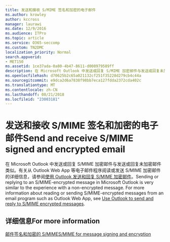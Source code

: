 ```yaml
---
title: 发送和接收 S/MIME 签名和加密的电子邮件
ms.author: krowley
author: kccross
manager: laurawi
ms.date: 12/9/2016
ms.audience: ITPro
ms.topic: article
ms.service: O365-seccomp
ms.custom: TN2DMC
localization_priority: Normal
search.appverid:
- MET150
ms.assetid: 1ce37ada-0a80-4b47-8611-d008979589ff
description: 在 Microsoft Outlook 中发送或回复 S/MIME 加密邮件与发送或回复未加密邮件类似。
ms.openlocfilehash: d70625b2c65a021132cf251f35228d279cb4c44a
ms.sourcegitcommit: e9dca2d6a7838f98bb7eca127fdda2372cda402c
ms.translationtype: MT
ms.contentlocale: zh-CN
ms.lasthandoff: 08/21/2018
ms.locfileid: "23003181"
---
```

# <a name="send-and-receive-smime-signed-and-encrypted-email"></a><span data-ttu-id="b1cfb-103">发送和接收 S/MIME 签名和加密的电子邮件</span><span class="sxs-lookup"><span data-stu-id="b1cfb-103">Send and receive S/MIME signed and encrypted email</span></span>

<span data-ttu-id="b1cfb-p101">在 Microsoft Outlook 中发送或回复 S/MIME 加密邮件与发送或回复未加密邮件类似。有关从 Outlook Web App 等电子邮件程序阅读或发送 S/MIME 加密邮件的详细信息，请参阅[使用 Outlook 发送和回复 S/MIME 加密邮件](https://go.microsoft.com/fwlink/p/?LinkId=392520)。</span><span class="sxs-lookup"><span data-stu-id="b1cfb-p101">Sending or replying to an S/MIME-encrypted message in Microsoft Outlook is very similar to the experience with a non-encrypted message. For more information about reading or sending S/MIME-encrypted messages from an email program such as Outlook Web App, see [Use Outlook to send and reply to S/MIME encrypted messages](https://go.microsoft.com/fwlink/p/?LinkId=392520).</span></span>
  
## <a name="for-more-information"></a><span data-ttu-id="b1cfb-106">详细信息</span><span class="sxs-lookup"><span data-stu-id="b1cfb-106">For more information</span></span>

[<span data-ttu-id="b1cfb-107">邮件签名和加密的 S/MIME</span><span class="sxs-lookup"><span data-stu-id="b1cfb-107">S/MIME for message signing and encryption</span></span>](s-mime-for-message-signing-and-encryption.md)
  

